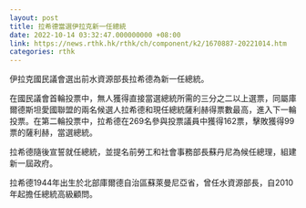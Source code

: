 ```yaml
---
layout: post
title: 拉希德當選伊拉克新一任總統
date: 2022-10-14 03:32:47.000000000 +08:00
link: https://news.rthk.hk/rthk/ch/component/k2/1670887-20221014.htm
categories: rthk
---
```


伊拉克國民議會選出前水資源部長拉希德為新一任總統。

在國民議會首輪投票中，無人獲得直接當選總統所需的三分之二以上選票，同屬庫爾德斯坦愛國聯盟的兩名候選人拉希德和現任總統薩利赫得票數最高，進入下一輪投票。在第二輪投票中，拉希德在269名參與投票議員中獲得162票，擊敗獲得99票的薩利赫，當選總統。

拉希德隨後宣誓就任總統，並提名前勞工和社會事務部長蘇丹尼為候任總理，組建新一屆政府。

拉希德1944年出生於北部庫爾德自治區蘇萊曼尼亞省，曾任水資源部長，自2010年起擔任總統高級顧問。

